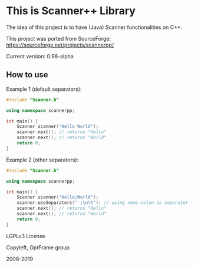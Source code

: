 # This is Scanner++ Library

The idea of this project is to have (Java) Scanner functionalities on C++.

This project was ported from SourceForge: https://sourceforge.net/projects/scannerpp/

Current version: 0.98-alpha

## How to use

Example 1 (default separators):
```c++
#include "Scanner.h"

using namespace scannerpp;

int main() {
    Scanner scanner("Hello World");
    scanner.next(); // returns "Hello"
    scanner.next(); // returns "World"
    return 0;
}
```

Example 2 (other separators):
```c++
#include "Scanner.h"

using namespace scannerpp;

int main() {
    Scanner scanner("Hello;World");
    scanner.useSeparators(" ;\n\t"); // using semi-colon as separator too
    scanner.next(); // returns "Hello"
    scanner.next(); // returns "World"
    return 0;
}
```


LGPLv3 License

Copyleft, OptFrame group

2008-2019
